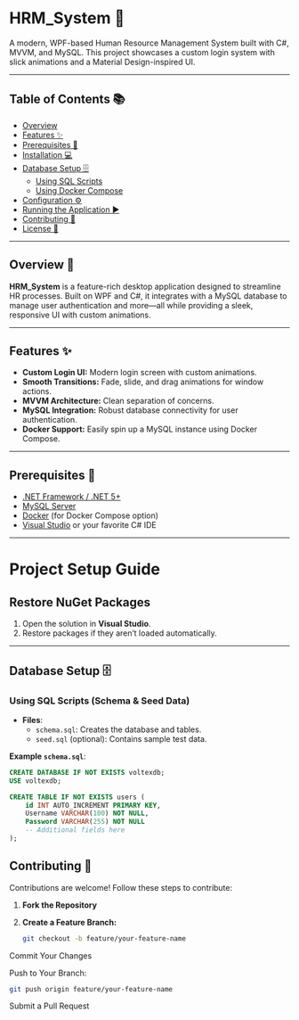 # HRM_System 🚀

A modern, WPF-based Human Resource Management System built with C#, MVVM, and MySQL. This project showcases a custom login system with slick animations and a Material Design-inspired UI.

---

## Table of Contents 📚

- [Overview](#overview-)
- [Features ✨](#features-)
- [Prerequisites 🔧](#prerequisites-)
- [Installation 💻](#installation-)
- [Database Setup 🗄️](#database-setup-)
  - [Using SQL Scripts](#using-sql-scripts)
  - [Using Docker Compose](#using-docker-compose)
- [Configuration ⚙️](#configuration-)
- [Running the Application ▶️](#running-the-application-)
- [Contributing 🤝](#contributing-)
- [License 📄](#license-)

---

## Overview 📝

**HRM_System** is a feature-rich desktop application designed to streamline HR processes. Built on WPF and C#, it integrates with a MySQL database to manage user authentication and more—all while providing a sleek, responsive UI with custom animations.

---

## Features ✨

- **Custom Login UI:** Modern login screen with custom animations.
- **Smooth Transitions:** Fade, slide, and drag animations for window actions.
- **MVVM Architecture:** Clean separation of concerns.
- **MySQL Integration:** Robust database connectivity for user authentication.
- **Docker Support:** Easily spin up a MySQL instance using Docker Compose.

---

## Prerequisites 🔧

- [.NET Framework / .NET 5+](https://dotnet.microsoft.com/download)
- [MySQL Server](https://dev.mysql.com/downloads/mysql/)
- [Docker](https://www.docker.com/) (for Docker Compose option)
- [Visual Studio](https://visualstudio.microsoft.com/) or your favorite C# IDE

---

# Project Setup Guide

## Restore NuGet Packages
1. Open the solution in **Visual Studio**.
2. Restore packages if they aren’t loaded automatically.

---

## Database Setup 🗄️ 

### Using SQL Scripts (Schema & Seed Data)
- **Files**:
  - `schema.sql`: Creates the database and tables.
  - `seed.sql` (optional): Contains sample test data.

**Example `schema.sql`**:
```sql
CREATE DATABASE IF NOT EXISTS voltexdb;
USE voltexdb;

CREATE TABLE IF NOT EXISTS users (
    id INT AUTO_INCREMENT PRIMARY KEY,
    Username VARCHAR(100) NOT NULL,
    Password VARCHAR(255) NOT NULL
    -- Additional fields here
);

```
## Contributing 🤝

Contributions are welcome! Follow these steps to contribute:

1. **Fork the Repository**

2. **Create a Feature Branch:**

   ```bash
   git checkout -b feature/your-feature-name
Commit Your Changes

Push to Your Branch:

   ```bash
git push origin feature/your-feature-name
```
Submit a Pull Request
